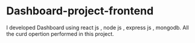 # Dashboard-project-frontend
I developed  Dashboard using react js , node js , express js , mongodb. All the curd opertion performed in this project.
